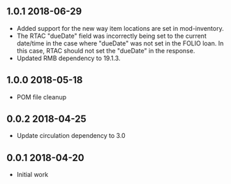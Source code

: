 ## 1.0.1 2018-06-29
 * Added support for the new way item locations are set in mod-inventory.
 * The RTAC "dueDate" field was incorrectly being set to the current date/time
   in the case where "dueDate" was not set in the FOLIO loan. In this case,
   RTAC should not set the "dueDate" in the response.
 * Updated RMB dependency to 19.1.3.

## 1.0.0 2018-05-18
 * POM file cleanup

## 0.0.2 2018-04-25
 * Update circulation dependency to 3.0

## 0.0.1 2018-04-20
 * Initial work
